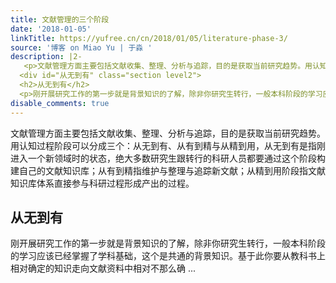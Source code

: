 ```yaml
---
title: 文献管理的三个阶段
date: '2018-01-05'
linkTitle: https://yufree.cn/cn/2018/01/05/literature-phase-3/
source: '博客 on Miao Yu | 于淼 '
description: |2-
   <p>文献管理方面主要包括文献收集、整理、分析与追踪，目的是获取当前研究趋势。用认知过程阶段可以分成三个：从无到有、从有到精与从精到用，从无到有是指刚进入一个新领域时的状态，绝大多数研究生跟转行的科研人员都要通过这个阶段构建自己的文献知识库；从有到精指维护与整理与追踪新文献；从精到用阶段指文献知识库体系直接参与科研过程形成产出的过程。</p>
  <div id="从无到有" class="section level2">
  <h2>从无到有</h2>
  <p>刚开展研究工作的第一步就是背景知识的了解，除非你研究生转行，一般本科阶段的学习应该已经掌握了学科基础，这个是共通的背景知识。基于此你要从教科书上相对确定的知识走向文献资料中相对不那么确 ...
disable_comments: true
---
```

 <p>文献管理方面主要包括文献收集、整理、分析与追踪，目的是获取当前研究趋势。用认知过程阶段可以分成三个：从无到有、从有到精与从精到用，从无到有是指刚进入一个新领域时的状态，绝大多数研究生跟转行的科研人员都要通过这个阶段构建自己的文献知识库；从有到精指维护与整理与追踪新文献；从精到用阶段指文献知识库体系直接参与科研过程形成产出的过程。</p>
<div id="从无到有" class="section level2">
<h2>从无到有</h2>
<p>刚开展研究工作的第一步就是背景知识的了解，除非你研究生转行，一般本科阶段的学习应该已经掌握了学科基础，这个是共通的背景知识。基于此你要从教科书上相对确定的知识走向文献资料中相对不那么确 ...